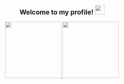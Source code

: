 
## <div align="center">Welcome to my profile! <img src="https://user-images.githubusercontent.com/65423187/93247992-94e4c680-f765-11ea-9f42-052f22fc331c.gif" width="30px"></div>

<p align="center">
  <a href="https://github.com/alexwholland">
    <img height="180em" src="https://github-readme-stats-eight-theta.vercel.app/api?username=alexwholland&show_icons=true&include_all_commits=true&count_private=true&hide_border=true&hide=html,css&title_color=ffffff&text_color=c9cacc&icon_color=4AB197&bg_color=1A2B34"/>
    <img height="180em" src="https://github-readme-stats-eight-theta.vercel.app/api/top-langs/?username=alexwholland&layout=compact&langs_count=8&hide_border=true&hide=html,css&title_color=ffffff&text_color=c9cacc&icon_color=4AB197&bg_color=1A2B34"/>
  </a>
</p>
